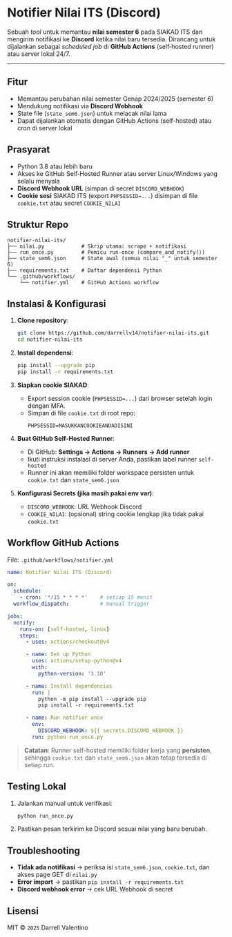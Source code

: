 # Notifier Nilai ITS (Discord)

Sebuah _tool_ untuk memantau **nilai semester 6** pada SIAKAD ITS dan mengirim notifikasi ke **Discord** ketika nilai baru tersedia. Dirancang untuk dijalankan sebagai _scheduled job_ di **GitHub Actions** (self‑hosted runner) atau server lokal 24/7.

---

## Fitur

- Memantau perubahan nilai semester Genap 2024/2025 (semester 6)
- Mendukung notifikasi via **Discord Webhook**
- State file (`state_sem6.json`) untuk melacak nilai lama
- Dapat dijalankan otomatis dengan GitHub Actions (self-hosted) atau cron di server lokal

## Prasyarat

- Python 3.8 atau lebih baru
- Akses ke GitHub Self‑Hosted Runner atau server Linux/Windows yang selalu menyala
- **Discord Webhook URL** (simpan di secret `DISCORD_WEBHOOK`)
- **Cookie sesi** SIAKAD ITS (export `PHPSESSID=...`) disimpan di file `cookie.txt` atau secret `COOKIE_NILAI`

## Struktur Repo

```text
notifier-nilai-its/
├── nilai.py            # Skrip utama: scrape + notifikasi
├── run_once.py         # Pemicu run-once (compare_and_notify())
├── state_sem6.json     # State awal (semua nilai "_" untuk semester 6)
├── requirements.txt    # Daftar dependensi Python
└── .github/workflows/
    └── notifier.yml    # GitHub Actions workflow
```

## Instalasi & Konfigurasi

1. **Clone repository**:
   ```bash
   git clone https://github.com/darrellv14/notifier-nilai-its.git
   cd notifier-nilai-its
   ```

2. **Install dependensi**:
   ```bash
   pip install --upgrade pip
   pip install -r requirements.txt
   ```

3. **Siapkan cookie SIAKAD**:
   - Export session cookie (`PHPSESSID=...`) dari browser setelah login dengan MFA.
   - Simpan di file `cookie.txt` di root repo:
     ```text
     PHPSESSID=MASUKKANCOOKIEANDADISINI
     ```

4. **Buat GitHub Self‑Hosted Runner**:
   - Di GitHub: **Settings → Actions → Runners → Add runner**
   - Ikuti instruksi instalasi di server Anda, pastikan label runner `self-hosted`
   - Runner ini akan memiliki folder workspace persisten untuk `cookie.txt` dan `state_sem6.json`

5. **Konfigurasi Secrets (jika masih pakai env var)**:
   - `DISCORD_WEBHOOK`: URL Webhook Discord
   - `COOKIE_NILAI`: (opsional) string cookie lengkap jika tidak pakai `cookie.txt`

## Workflow GitHub Actions

File: `.github/workflows/notifier.yml`

```yaml
name: Notifier Nilai ITS (Discord)

on:
  schedule:
    - cron: '*/15 * * * *'    # setiap 15 menit
  workflow_dispatch:          # manual trigger

jobs:
  notify:
    runs-on: [self-hosted, linux]
    steps:
      - uses: actions/checkout@v4

      - name: Set up Python
        uses: actions/setup-python@v4
        with:
          python-version: '3.10'

      - name: Install dependencies
        run: |
          python -m pip install --upgrade pip
          pip install -r requirements.txt

      - name: Run notifier once
        env:
          DISCORD_WEBHOOK: ${{ secrets.DISCORD_WEBHOOK }}
        run: python run_once.py
```

> **Catatan**: Runner self-hosted memiliki folder kerja yang **persisten**, sehingga `cookie.txt` dan `state_sem6.json` akan tetap tersedia di setiap run.

## Testing Lokal

1. Jalankan manual untuk verifikasi:
   ```bash
   python run_once.py
   ```
2. Pastikan pesan terkirim ke Discord sesuai nilai yang baru berubah.

## Troubleshooting

- **Tidak ada notifikasi** → periksa isi `state_sem6.json`, `cookie.txt`, dan akses page GET di `nilai.py`
- **Error import** → pastikan `pip install -r requirements.txt`
- **Discord webhook error** → cek URL Webhook di secret

## Lisensi

MIT © `2025` Darrell Valentino

